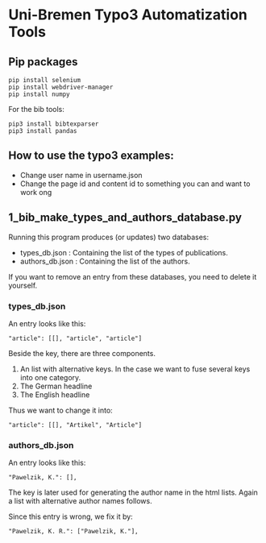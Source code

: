 # Uni-Bremen Typo3 Automatization Tools
## Pip packages

```
pip install selenium
pip install webdriver-manager
pip install numpy
```

For the bib tools:

```
pip3 install bibtexparser
pip3 install pandas
```

## How to use the typo3 examples:
* Change user name in username.json
* Change the page id and content id to something you can and want to work ong


## 1_bib_make_types_and_authors_database.py

Running this program produces (or updates) two databases:
* types_db.json : Containing the list of the types of publications. 
* authors_db.json : Containing the list of the authors.

If you want to remove an entry from these databases, you need to delete it yourself. 

### types_db.json 

An entry looks like this:
```
"article": [[], "article", "article"]
```
Beside the key, there are three components. 
1. An list with alternative keys. In the case we want to fuse several keys into one category. 
2. The German headline
3. The English headline

Thus we want to change it into:
```
"article": [[], "Artikel", "Article"]
```
### authors_db.json 

An entry looks like this:
```
"Pawelzik, K.": [],
```
The key is later used for generating the author name in the html lists. Again a list with alternative author names follows.

Since this entry is wrong, we fix it by:
```
"Pawelzik, K. R.": ["Pawelzik, K."],
```







